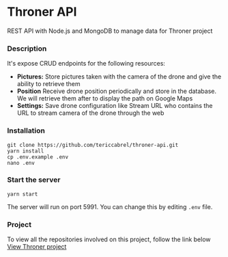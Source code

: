 # Throner API

REST API with Node.js and MongoDB to manage data for Throner project

### Description
It's expose CRUD endpoints for the following resources:

* **Pictures:** Store pictures taken with the camera of the drone and give the ability to retrieve them
* **Position** Receive drone position periodically and store in the database. We will retrieve them after to display the path on Google Maps
* **Settings:** Save drone configuration like Stream URL who contains the URL to stream camera of the drone through the web

### Installation
```
git clone https://github.com/tericcabrel/throner-api.git
yarn install
cp .env.example .env
nano .env
```

### Start the server
```
yarn start
```

The server will run on port 5991. You can change this by editing `.env` file.

### Project
To view all the repositories involved on this project, follow the link below<br>
[View Throner project](https://github.com/tericcabrel/throner)
